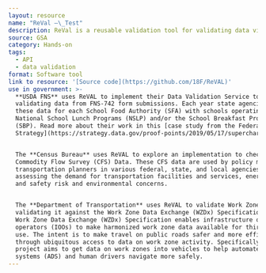 ```yaml
---
layout: resource
name: "ReVal —\_Test"
description: ReVal is a reusable validation tool for validating data via API.
source: GSA
category: Hands-on
tags:
  - API
  - data validation
format: Software tool
link to resource: '[Source code](https://github.com/18F/ReVAL)'
use in government: >-
  **USDA FNS** uses ReVAL to implement their Data Validation Service tool for
  validating data from FNS-742 form submissions. Each year state agencies report
  these data for each School Food Authority (SFA) with schools operating the
  National School Lunch Programs (NSLP) and/or the School Breakfast Program
  (SBP). Read more about their work in this [case study from the Federal Data
  Strategy](https://strategy.data.gov/proof-points/2019/05/17/supercharging-data-through-validation-as-a-service/).


  The **Census Bureau** uses ReVAL to explore an implementation to check
  Commodity Flow Survey (CFS) Data. These CFS data are used by policy makers and
  transportation planners in various federal, state, and local agencies for
  assessing the demand for transportation facilities and services, energy use,
  and safety risk and environmental concerns.


  The **Department of Transportation** uses ReVAL to validate Work Zone Data by
  validating it against the Work Zone Data Exchange (WZDx) Specification. The
  Work Zone Data Exchange (WZDx) Specification enables infrastructure owners and
  operators (IOOs) to make harmonized work zone data available for third party
  use. The intent is to make travel on public roads safer and more efficient
  through ubiquitous access to data on work zone activity. Specifically, the
  project aims to get data on work zones into vehicles to help automated driving
  systems (ADS) and human drivers navigate more safely.
---
```

